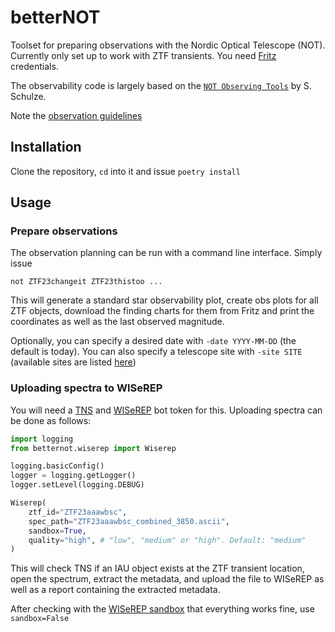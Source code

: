 # betterNOT
Toolset for preparing observations with the Nordic Optical Telescope (NOT). Currently only set up to work with ZTF transients. You need [Fritz](https://fritz.science) credentials.

The observability code is largely based on the [`NOT Observing Tools`](https://github.com/steveschulze/NOT_Observing_Tools) by S. Schulze.

Note the [observation guidelines](https://notes.simeonreusch.com/s/dHt_0XzwQ#)

## Installation
Clone the repository, `cd` into it and issue `poetry install`

## Usage
### Prepare observations
The observation planning can be run with a command line interface. Simply issue
```
not ZTF23changeit ZTF23thistoo ...
```
This will generate a standard star observability plot, create obs plots for all ZTF objects, download the finding charts for them from Fritz and print the coordinates as well as the last observed magnitude.

Optionally, you can specify a desired date with `-date YYYY-MM-DD` (the default is today). You can also specify a telescope site with `-site SITE` (available sites are listed [here](https://github.com/astropy/astropy-data/blob/gh-pages/coordinates/sites.json))

### Uploading spectra to WISeREP
You will need a [TNS](https://www.wis-tns.org) and [WISeREP](https://www.wiserep.org) bot token for this. Uploading spectra can be done as follows:

```python
import logging
from betternot.wiserep import Wiserep

logging.basicConfig()
logger = logging.getLogger()
logger.setLevel(logging.DEBUG)

Wiserep(
    ztf_id="ZTF23aaawbsc",
    spec_path="ZTF23aaawbsc_combined_3850.ascii",
    sandbox=True,
    quality="high", # "low", "medium" or "high". Default: "medium"
)
```
This will check TNS if an IAU object exists at the ZTF transient location, open the spectrum, extract the metadata, and upload the file to WISeREP as well as a report containing the extracted metadata.

After checking with the [WISeREP sandbox](https://sandbox.wiserep.org) that everything works fine, use `sandbox=False`